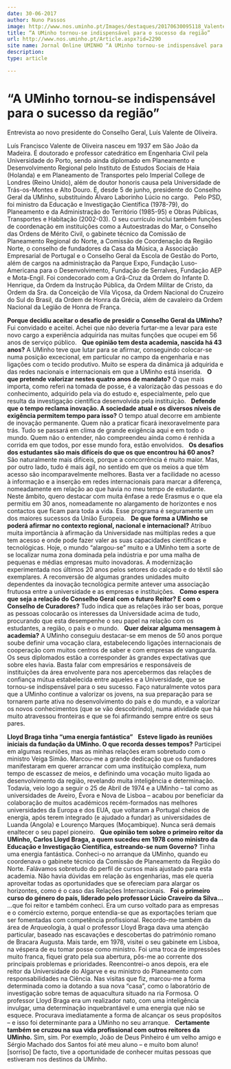 ```yaml
---
date: 30-06-2017
author: Nuno Passos
image: http://www.nos.uminho.pt/Images/destaques/20170630095118_ValentedeOliveira28fotodeMiguelNogueiraCMPorto29.jpg
title: “A UMinho tornou-se indispensável para o sucesso da região”
url: http://www.nos.uminho.pt/Article.aspx?id=2290
site name: Jornal Online UMINHO “A UMinho tornou-se indispensável para o sucesso da região”
description: 
type: article

---
```

# “A UMinho tornou-se indispensável para o sucesso da região”


  

Entrevista ao novo presidente do Conselho Geral, Luís Valente de Oliveira.

Luís Francisco Valente de Oliveira nasceu em 1937 em São João da Madeira. É doutorado e professor catedrático em Engenharia Civil pela Universidade do Porto, sendo ainda diplomado em Planeamento e Desenvolvimento Regional pelo Instituto de Estudos Sociais de Haia (Holanda) e em Planeamento de Transportes pelo Imperial College de Londres (Reino Unido), além de doutor honoris causa pela Universidade de Trás-os-Montes e Alto Douro. É, desde 5 de junho, presidente do Conselho Geral da UMinho, substituindo Álvaro Laborinho Lúcio no cargo.
 
Pelo PSD, foi ministro da Educação e Investigação Científica (1978-79), do Planeamento e da Administração do Território (1985-95) e Obras Públicas, Transportes e Habitação (2002-03). O seu currículo inclui também funções de coordenação em instituições como a Autoestradas do Mar, o Conselho das Ordens de Mérito Civil, o gabinete técnico da Comissão de Planeamento Regional do Norte, a Comissão de Coordenação da Região Norte, o conselho de fundadores da Casa da Música, a Associação Empresarial de Portugal e o Conselho Geral da Escola de Gestão do Porto, além de cargos na administração da Parque Expo, Fundação Luso-Americana para o Desenvolvimento, Fundação de Serralves, Fundação AEP e Mota-Engil. Foi condecorado com a Grã-Cruz da Ordem do Infante D. Henrique, da Ordem da Instrução Pública, da Ordem Militar de Cristo, da Ordem da Sra. da Conceição de Vila Viçosa, da Ordem Nacional do Cruzeiro do Sul do Brasil, da Ordem de Honra da Grécia, além de cavaleiro da Ordem Nacional da Legião de Honra de França. 

**Porque decidiu aceitar o desafio de presidir o Conselho Geral da UMinho?** 
Fui convidado e aceitei. Achei que não deveria furtar-me a levar para este novo cargo a experiência adquirida nas muitas funções que ocupei em 56 anos de serviço público.
 
**Que opinião tem desta academia, nascida há 43 anos?** 
A UMinho teve que lutar para se afirmar, conseguindo colocar-se numa posição excecional, em particular no campo da engenharia e nas ligações com o tecido produtivo. Muito se espera da dinâmica já adquirida e das redes nacionais e internacionais em que a UMinho está inserida.
 
**O que pretende valorizar nestes quatro anos de mandato?** 
O que mais importa, como referi na tomada de posse, é a valorização das pessoas e do conhecimento, adquirido pela via do estudo e, especialmente, pelo que resulta da investigação científica desenvolvida pela instituição.
 
**Defende que o tempo reclama inovação. A sociedade atual e os diversos níveis de exigência permitem tempo para isso?** 
O tempo atual decorre em ambiente de inovação permanente. Quem não a praticar ficará inexoravelmente para trás. Tudo se passará em clima de grande exigência aqui e em todo o mundo. Quem não o entender, não compreendeu ainda como é renhida a corrida em que todos, por esse mundo fora, estão envolvidos.
 
**Os desafios dos estudantes são mais difíceis do que os que encontrou há 60 anos?** 
São naturalmente mais difíceis, porque a concorrência é muito maior. Mas, por outro lado, tudo é mais ágil, no sentido em que os meios a que têm acesso são incomparavelmente melhores. Basta ver a facilidade no acesso à informação e a inserção em redes internacionais para marcar a diferença, nomeadamente em relação ao que havia no meu tempo de estudante. Neste âmbito, quero destacar com muita ênfase a rede Erasmus e o que ela permitiu em 30 anos, nomeadamente no alargamento de horizontes e nos contactos que ficam para toda a vida. Esse programa é seguramente um dos maiores sucessos da União Europeia.
 
**De que forma a UMinho se poderá afirmar no contexto regional, nacional e internacional?** 
Atribuo muita importância à afirmação da Universidade nas múltiplas redes a que tem acesso e onde pode fazer valer as suas capacidades científicas e tecnológicas. Hoje, o mundo “alargou-se” muito e a UMinho tem a sorte de se localizar numa zona dominada pela indústria e por uma malha de pequenas e médias empresas muito inovadoras. A modernização experimentada nos últimos 20 anos pelos setores do calçado e do têxtil são exemplares. A reconversão de algumas grandes unidades muito dependentes da inovação tecnológica permite antever uma associação frutuosa entre a universidade e as empresas e instituições.
 
**Como espera que seja a relação do Conselho Geral com o futuro Reitor? E com o Conselho de Curadores?** 
Tudo indica que as relações irão ser boas, porque as pessoas colocarão os interesses da Universidade acima de tudo, procurando que esta desempenhe o seu papel na relação com os estudantes, a região, o país e o mundo.
 
**Quer deixar alguma mensagem à academia?** 
A UMinho conseguiu destacar-se em menos de 50 anos porque soube definir uma vocação clara, estabelecendo ligações internacionais de cooperação com muitos centros de saber e com empresas de vanguarda. Os seus diplomados estão a corresponder às grandes expectativas que sobre eles havia. Basta falar com empresários e responsáveis de instituições da área envolvente para nos apercebermos das relações de confiança mútua estabelecida entre aqueles e a Universidade, que se tornou-se indispensável para o seu sucesso. Faço naturalmente votos para que a UMinho continue a valorizar os jovens, na sua preparação para se tornarem parte ativa no desenvolvimento do país e do mundo, e a valorizar os novos conhecimentos (que se vão descobrindo), numa atividade que há muito atravessou fronteiras e que se foi afirmando sempre entre os seus pares.
 
 

**Lloyd Braga tinha “uma energia fantástica”** 
 
**Esteve ligado às reuniões iniciais da fundação da UMinho. O que recorda desses tempos?** 
Participei em algumas reuniões, mas as minhas relações eram sobretudo com o ministro Veiga Simão. Marcou-me a grande dedicação que os fundadores manifestaram em querer arrancar com uma instituição complexa, num tempo de escassez de meios, e definindo uma vocação muito ligada ao desenvolvimento da região, revelando muita inteligência e determinação. Todavia, veio logo a seguir o 25 de Abril de 1974 e a UMinho – tal como as universidades de Aveiro, Évora e Nova de Lisboa – acabou por beneficiar da colaboração de muitos académicos recém-formados nas melhores universidades da Europa e dos EUA, que voltaram a Portugal cheios de energia, após terem integrado (e ajudado a fundar) as universidades de Luanda (Angola) e Lourenço Marques (Moçambique). Nunca será demais enaltecer o seu papel pioneiro.
 
**Que opinião tem sobre o primeiro reitor da UMinho, Carlos Lloyd Braga, a quem sucedeu em 1978 como ministro da Educação e Investigação Científica, estreando-se num Governo?** 
Tinha uma energia fantástica. Conheci-o no arranque da UMinho, quando eu coordenava o gabinete técnico da Comissão de Planeamento da Região do Norte. Falávamos sobretudo do perfil de cursos mais ajustado para esta academia. Não havia dúvidas em relação às engenharias, mas ele queria aproveitar todas as oportunidades que se ofereciam para alargar os horizontes, como é o caso das Relações Internacionais.
 
**Foi o primeiro curso do género do país, liderado pelo professor Lúcio Craveiro da Silva...** 
...que foi reitor e também conheci. Era um curso voltado para as empresas e o comércio externo, porque entendia-se que as exportações teriam que ser fomentadas com competência profissional. Recordo-me também da área de Arqueologia, à qual o professor Lloyd Braga dava uma atenção particular, baseado nas escavações e descobertas do património romano de Bracara Augusta. Mais tarde, em 1978, visitei o seu gabinete em Lisboa, na véspera de eu tomar posse como ministro. Foi uma troca de impressões muito franca, fiquei grato pela sua abertura, pôs-me ao corrente dos principais problemas e prioridades. Reencontrei-o anos depois, era ele reitor da Universidade do Algarve e eu ministro do Planeamento com responsabilidades na Ciência. Nas visitas que fiz, marcou-me a forma determinada como ia dotando a sua nova “casa”, como o laboratório de investigação sobre temas de aquacultura situado na ria Formosa. O professor Lloyd Braga era um realizador nato, com uma inteligência invulgar, uma determinação inquebrantável e uma energia que não se esquece. Procurava imediatamente a forma de alcançar os seus propósitos – e isso foi determinante para a UMinho no seu arranque.
 
**Certamente também se cruzou na sua vida profissional com outros reitores da UMinho.** 
Sim, sim. Por exemplo, João de Deus Pinheiro é um velho amigo e Sérgio Machado dos Santos foi até meu aluno – e muito bom aluno! [sorriso] De facto, tive a oportunidade de conhecer muitas pessoas que estiveram nos destinos da UMinho.
 

